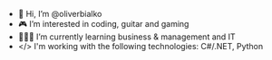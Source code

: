 - 👋 Hi, I’m @oliverbialko
- 🎮 I’m interested in coding, guitar and gaming
- 🧑🏻‍💻 I’m currently learning business & management and IT
- </> I'm working with the following technologies: C#/.NET, Python
